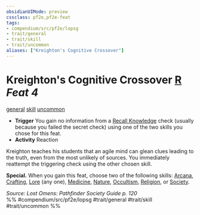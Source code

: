 ```yaml
---
obsidianUIMode: preview
cssclass: pf2e,pf2e-feat
tags:
- compendium/src/pf2e/lopsg
- trait/general
- trait/skill
- trait/uncommon
aliases: ["Kreighton's Cognitive Crossover"]
---
```

# Kreighton's Cognitive Crossover  [R](/rules/core-rulebook/chapter-9-playing-the-game.md#Actions "Reaction") *Feat 4*  
[general](/rules/traits/general.md)  [skill](/rules/traits/skill.md)  [uncommon](/rules/traits/uncommon.md)  

- **Trigger** You gain no information from a [Recall Knowledge](/rules/actions/recall-knowledge.md) check (usually because you failed the secret check) using one of the two skills you chose for this feat.
- **Activity** Reaction

Kreighton teaches his students that an agile mind can glean clues leading to the truth, even from the most unlikely of sources. You immediately reattempt the triggering check using the other chosen skill.

**Special.** When you gain this feat, choose two of the following skills: [Arcana](/compendium/skills.md#Arcana), [Crafting](/compendium/skills.md#Crafting), [Lore](/compendium/skills.md#Lore) (any one), [Medicine](/compendium/skills.md#Medicine), [Nature](/compendium/skills.md#Nature), [Occultism](/compendium/skills.md#Occultism), [Religion](/compendium/skills.md#Religion), or [Society](/compendium/skills.md#Society).

*Source: Lost Omens: Pathfinder Society Guide p. 120*  
%% #compendium/src/pf2e/lopsg #trait/general #trait/skill #trait/uncommon %%